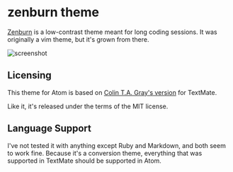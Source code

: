 # zenburn theme

[Zenburn](http://slinky.imukuppi.org/zenburnpage/) is a low-contrast theme meant
for long coding sessions. It was originally a vim theme, but it's grown from 
there.

![screenshot](http://i.imgur.com/F9fHfwh.jpg)

## Licensing

This theme for Atom is based on 
[Colin T.A. Gray's version](https://github.com/colinta/zenburn) for TextMate.

Like it, it's released under the terms of the MIT license.

## Language Support

I've not tested it with anything except Ruby and Markdown, and both seem to
work fine. Because it's a conversion theme, everything that was supported in
TextMate should be supported in Atom.

